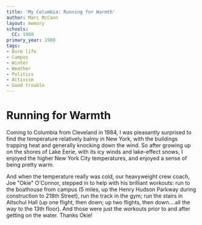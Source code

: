 ```yaml
---
title: 'My Columbia: Running for Warmth'
author: Marc McCann
layout: memory
schools:
  CC: 1988
primary_year: 1988
tags:
- Dorm life
- Campus
- Winter
- Weather
- Politics
- Activism
- Good trouble
---
```

# Running for Warmth

Coming to Columbia from Cleveland in 1984, I was pleasantly surprised to find the temperature relatively balmy in New York, with the buildings trapping heat and generally knocking down the wind.  So after growing up on the shores of Lake Eerie, with its icy winds and lake-effect snows, I enjoyed the higher New York City temperatures, and enjoyed a sense of being pretty warm.

And when the temperature really was cold, our heavyweight crew coach, Joe "Okie" O'Connor, stepped in to help with his brilliant workouts:  run to the boathouse from campus (5 miles, up the Henry Hudson Parkway during construction to 218th Street), run the track in the gym; run the stairs in Altschul Hall (up one flight, then down; up two flights, then down....all the way to the 13th floor).  And those were just the workouts prior to and after getting on the water.  Thanks Okie!

